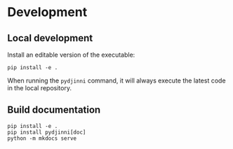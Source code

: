 # Development

## Local development

Install an editable version of the executable:

```shell
pip install -e .
```

When running the `pydjinni` command, it will always execute the latest code in the local repository.

## Build documentation

```shell
pip install -e .
pip install pydjinni[doc]
python -m mkdocs serve
```
